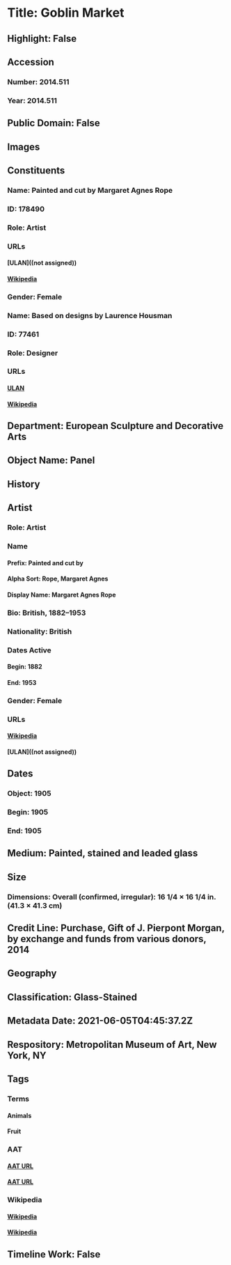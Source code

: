 # Title: Goblin Market
## Highlight: False
## Accession
### Number: 2014.511
### Year: 2014.511
## Public Domain: False
## Images
## Constituents
### Name: Painted and cut by Margaret Agnes Rope
### ID: 178490
### Role: Artist
### URLs
#### [ULAN]((not assigned))
#### [Wikipedia](https://www.wikidata.org/wiki/Q20685350)
### Gender: Female
### Name: Based on designs by Laurence Housman
### ID: 77461
### Role: Designer
### URLs
#### [ULAN](http://vocab.getty.edu/page/ulan/500012771)
#### [Wikipedia](https://www.wikidata.org/wiki/Q2884308)
## Department: European Sculpture and Decorative Arts
## Object Name: Panel
## History
## Artist
### Role: Artist
### Name
#### Prefix: Painted and cut by
#### Alpha Sort: Rope, Margaret Agnes
#### Display Name: Margaret Agnes Rope
### Bio: British, 1882–1953
### Nationality: British
### Dates Active
#### Begin: 1882
#### End: 1953
### Gender: Female
### URLs
#### [Wikipedia](https://www.wikidata.org/wiki/Q20685350)
#### [ULAN]((not assigned))
## Dates
### Object: 1905
### Begin: 1905
### End: 1905
## Medium: Painted, stained and leaded glass
## Size
### Dimensions: Overall (confirmed, irregular): 16 1/4 × 16 1/4 in. (41.3 × 41.3 cm)
## Credit Line: Purchase, Gift of J. Pierpont Morgan, by exchange and funds from various donors, 2014
## Geography
## Classification: Glass-Stained
## Metadata Date: 2021-06-05T04:45:37.2Z
## Respository: Metropolitan Museum of Art, New York, NY
## Tags
### Terms
#### Animals
#### Fruit
### AAT
#### [AAT URL](http://vocab.getty.edu/page/aat/300249525)
#### [AAT URL](http://vocab.getty.edu/page/aat/300011868)
### Wikipedia
#### [Wikipedia]()
#### [Wikipedia]()
## Timeline Work: False